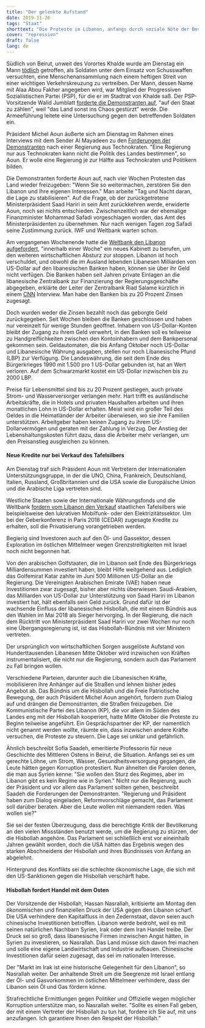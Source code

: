 ```yaml
---
title: "Der gelenkte Aufstand"
date: 2019-11-26
tags: "Staat"
shorttext: "Die Proteste im Libanon, anfangs durch soziale Nöte der Bevölkerung motiviert, werden von westlichen Mächten instrumentalisiert."
cover: "repression"
draft: false
lang: de
---
```



Südlich von Beirut, unweit des Vorortes Khalde wurde am Dienstag ein
Mann [tödlich](http://english.alarabiya.net/en/News/middle-east/2019/11/21/Soldier-who-accused-of-killing-Alaa-Abou-Fakher-in-Lebanon-charged-with-murder.html "Soldier accused of killing Alaa Abou Fakher in Lebanon charged with murder") getroffen, als Soldaten unter dem Einsatz von Schusswaffen versuchten, eine Menschenansammlung nach einem heftigen Streit von einer wichtigen Verkehrskreuzung zu vertreiben. Der Mann, dessen Name mit Alaa Abou Fakher angegeben wird, war Mitglied der Progressiven Sozialistischen Partei (PSP), für die er im Stadtrat von Khalde saß. Der PSP-Vorsitzende Walid Jumblatt [forderte die Demonstranten auf](https://en.annahar.com/article/1067460-protesters-honor-alaa-abou-fakher-as-rage-escalates-in-the-streets "Protesters honor Alaa Abou Fakher as rage escalates in the streets"), "auf den Staat zu zählen", weil "das Land sonst ins Chaos gestürzt" werde. Die Armeeführung leitete eine Untersuchung gegen den betreffenden Soldaten ein.

Präsident Michel Aoun äußerte sich am Dienstag im Rahmen eines Interviews mit dem Sender Al Mayadeen zu den [Forderungen der Demonstranten](https://www.jungewelt.de/artikel/366753.westliche-erpressung.html "Westliche Erpressung") nach einer Regierung aus Technokraten. "Eine Regierung nur aus Technokraten kann nicht die Politik des Landes bestimmen", so Aoun. Er wolle eine Regierung je zur Hälfte aus Technokraten und Politikern bilden.

Die Demonstranten forderte Aoun auf, nach vier Wochen Protesten das Land
wieder freizugeben: "Wenn Sie so weitermachen, zerstören Sie den Libanon und Ihre eigenen Interessen." Man arbeite "Tag und Nacht daran, die Lage zu stabilisieren". Auf die Frage, ob der zurückgetretene Ministerpräsident Saad Hariri in sein Amt zurückkehren werde, erwiderte Aoun, noch sei nichts entschieden. Zwischenzeitlich war der ehemalige Finanzminister Mohammad Safadi vorgeschlagen worden, das Amt des Ministerpräsidenten zu übernehmen. Nur nach wenigen Tagen zog Safadi seine Zustimmung zurück. IWF und Weltbank warten schon.

Am vergangenen Wochenende hatte die [Weltbank den Libanon aufgefordert](https://www.reuters.com/article/us-lebanon-protests/world-bank-ready-to-support-lebanon-urges-quick-formation-of-new-cabinet-idUSKBN1XG1LK "World Bank ready to support Lebanon, urges quick formation of new cabinet"), "innerhalb einer Woche" ein neues Kabinett zu berufen, um den weiteren wirtschaftlichen Absturz zur stoppen. Libanon ist hoch verschuldet, und obwohl die im Ausland lebenden Libanesen Milliarden von US-Dollar auf den libanesischen Banken haben, können sie über ihr Geld nicht verfügen. Die Banken haben seit Jahren private Einlagen an die libanesische Zentralbank zur Finanzierung der Regierungsgeschäfte abgegeben, erklärte der Leiter der Zentralbank Riad Salame kürzlich in einem [CNN](https://edition.cnn.com/2019/10/28/middleeast/lebanon-salame-economy-collapse-intl/index.html "Lebanon 'days' away from economic collapse if no political solution to protests found, says central bank governor") Interview. Man habe den Banken bis zu 20 Prozent Zinsen zugesagt. 

Doch wurden weder die Zinsen bezahlt noch das geborgte Geld zurückgegeben. Seit Wochen bleiben die Banken geschlossen und haben nur vereinzelt für wenige Stunden geöffnet. Inhabern von US-Dollar-Konten bleibt der Zugang zu ihrem Geld verwehrt, in den Banken soll es teilweise zu Handgreiflichkeiten zwischen den Kontoinhabern und dem Bankpersonal gekommen sein. Geldautomaten, die bis Anfang Oktober noch US-Dollar und Libanesische Währung ausgaben, stellen nur noch Libanesische Pfund (LBP) zur Verfügung. Die Landeswährung, die seit dem Ende des Bürgerkrieges 1990 mit 1.500 pro 1 US-Dollar gebunden ist, hat an Wert verloren. Auf dem Schwarzmarkt kostet ein US-Dollar inzwischen bis zu 2000 LBP.

Preise für Lebensmittel sind bis zu 20 Prozent gestiegen, auch private
Strom- und Wasserversorger verlangen mehr. Hart trifft es ausländische
Arbeitskräfte, die in Hotels und privaten Haushalten arbeiten und ihren
monatlichen Lohn in US-Dollar erhalten. Meist wird ein großer Teil des
Geldes in die Heimatländer der Arbeiter überwiesen, wo sie ihre Familien
unterstützen. Arbeitgeber haben keinen Zugang zu ihrem US-Dollarvermögen
und geraten mit der Zahlung in Verzug. Der Anstieg der Lebenshaltungskosten führt dazu, dass die Arbeiter mehr verlangen, um den Preisanstieg ausgleichen zu können.

#### Neue Kredite nur bei Verkauf des Tafelsilbers

Am Dienstag traf sich Präsident Aoun mit Vertretern der Internationalen
Unterstützungsgruppe, in der die UNO, China, Frankreich, Deutschland,
Italien, Russland, Großbritannien und die USA sowie die Europäische
Union und die Arabische Liga vertreten sind.

Westliche Staaten sowie der Internationale Währungsfonds und die
Weltbank [fordern vom Libanon den Verkauf](/static/downloads/1LBNEA2019001.pdf " INFORMATIONAL ANNEX AND STATEMENT BY THE EXECUTIVE DIRECTOR FOR LEBANON")
staatlichen Tafelsilbers wie beispielsweise den lukrativen Mobilfunk- oder den Elektrizitätssektor. Um bei der Geberkonferenz in Paris 2018 (CEDAR) zugesagte Kredite zu erhalten, soll die Privatisierung vorangetrieben werden.

Begierig sind Investoren auch auf den Öl- und Gassektor, dessen Exploration im östlichen Mittelmeer wegen Grenzstreitigkeiten mit Israel noch nicht begonnen hat.

Von den arabischen Golfstaaten, die im Libanon seit Ende des Bürgerkriegs Milliardensummen investiert haben, bleibt Hilfe weitgehend aus. Lediglich das Golfemirat Katar zahlte im Juni 500 Millionen US-Dollar an die Regierung. Die Vereinigten Arabischen Emirate (VAE) haben neue Investitionen zwar zugesagt, bisher aber nichts überwiesen. Saudi-Arabien, das Milliarden von US-Dollar zur Unterstützung von Saad Hariri im Libanon investiert hat, hält ebenfalls sein Geld zurück. Grund dafür ist der wachsende Einfluss der libanesischen Hisbollah, die mit einem Bündnis aus den Wahlen im Mai 2018 als Sieger hervorging. In der Regierung, die nach dem Rücktritt von Ministerpräsident Saad Hariri vor zwei Wochen nur noch eine Übergangsregierung ist, ist das
Hisbollah-Bündnis mit vier Ministern vertreten. 

Der ursprünglich von wirtschaftlichen Sorgen ausgelöste Aufstand von
Hunderttausenden Libanesen Mitte Oktober wird inzwischen von Kräften
instrumentalisiert, die nicht nur die Regierung, sondern auch das
Parlament zu Fall bringen wollen.

Verschiedene Parteien, darunter auch die Libanesischen Kräfte,
mobilisieren ihre Anhänger auf die Straßen und lehnen bisher jedes
Angebot ab. Das Bündnis um die Hisbollah und die Freie Patriotische
Bewegung, der auch Präsident Michel Aoun angehört, fordern zum Dialog
auf und drängen die Demonstranten, die Straßen freizugeben. Die
Kommunistische Partei des Libanon (KP), die vor allem im Süden des
Landes eng mit der Hisbollah kooperiert, hatte Mitte Oktober die
Proteste zu Beginn teilweise angeführt. Ein Gesprächspartner der KP, der
namentlich nicht genannt werden wollte, räumte ein, dass inzwischen
andere Kräfte versuchen, die Proteste zu steuern. Die Lage sei unklar
und gefährlich.

Ähnlich beschreibt Sofia Saadeh, emeritierte Professorin für neue
Geschichte des Mittleren Ostens in Beirut, die Situation. Anfangs sei es
um gerechte Löhne, um Strom, Wasser, Gesundheitsversorgung gegangen, die
Leute hätten gegen Korruption protestiert. Nun ähnelten die Parolen
denen, die man aus Syrien kenne: "Sie wollen den Sturz des Regimes, aber
im Libanon gibt es kein Regime wie in Syrien." Nicht nur die Regierung,
auch der Präsident und vor allem das Parlament sollten gehen, beschreibt
Saadeh die Forderungen der Demonstranten. "Regierung und Präsident haben
zum Dialog eingeladen, Reformvorschläge gemacht, das Parlament soll
darüber beraten. Aber die Leute wollen mit niemandem reden. Was wollen
sie?"

Sie sei der festen Überzeugung, dass die berechtigte Kritik der
Bevölkerung an den vielen Missständen benutzt werde, um die Regierung zu
stürzen, der die Hisbollah angehöre. Das Parlament sei schließlich erst
vor eineinhalb Jahren gewählt worden, doch die USA hätten das Ergebnis
wegen des starken Abschneidens der Hisbollah und ihres Bündnisses von
Anfang an abgelehnt.

Hintergrund des Konflikts sei die schlechte ökonomische Lage, die sich
mit den US-Sanktionen gegen die Hisbollah verschärft habe.

#### Hisbollah fordert Handel mit dem Osten

Der Vorsitzende der Hisbollah, Hassan Nasrallah, kritisierte am Montag
den ökonomischen und finanziellen Druck der USA gegen den Libanon
scharf. Die USA verhindere den Kapitalfluss in den Zedernstaat, davon
seien auch chinesische Investitionen betroffen. Libanon werde bedroht,
weil es mit seinen natürlichen Nachbarn Syrien, Irak oder dem Iran
Handel treibe. Der Druck sei so groß, dass libanesische Firmen
inzwischen Angst hätten, in Syrien zu investieren, so Nasrallah. Das
Land müsse sich davon frei machen und solle eine eigene Landwirtschaft
und Industrie aufbauen. Chinesische Investitionen dafür seien zugesagt,
das sei im nationalen Interesse.

Der "Markt im Irak ist eine historische Gelegenheit für den Libanon", so
Nasrallah weiter. Der anhaltende Streit um die Seegrenze mit Israel
entlang der Öl- und Gasvorkommen im östlichen Mittelmeer verhindere,
dass der Libanon sein Öl und Gas fördern könne.

Strafrechtliche Ermittlungen gegen Politiker und Offizielle wegen
möglicher Korruption unterstütze man, so Nasrallah weiter. "Sollte es
einen Fall geben, der mit einem Vertreter der Hisbollah zu tun hat,
fordere ich Sie auf, mit uns anzufangen. Ich garantiere Ihnen den
Respekt der Hisbollah."
